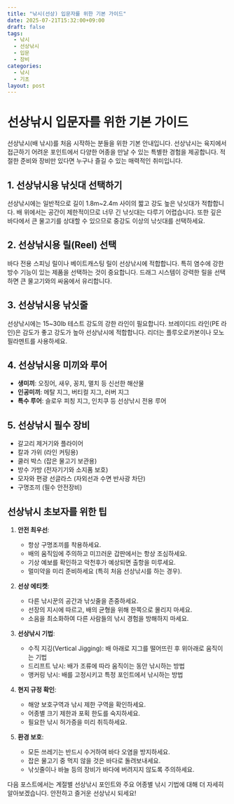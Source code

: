 ```yaml
---
title: "낚시(선상) 입문자를 위한 기본 가이드"
date: 2025-07-21T15:32:00+09:00
draft: false
tags: 
  - 낚시
  - 선상낚시
  - 입문
  - 장비
categories:
  - 낚시
  - 기초
layout: post
---
```


# 선상낚시 입문자를 위한 기본 가이드

선상낚시(배 낚시)를 처음 시작하는 분들을 위한 기본 안내입니다. 선상낚시는 육지에서 접근하기 어려운 포인트에서 다양한 어종을 만날 수 있는 특별한 경험을 제공합니다. 적절한 준비와 장비만 있다면 누구나 즐길 수 있는 매력적인 취미입니다.

## 1. 선상낚시용 낚싯대 선택하기

선상낚시에는 일반적으로 길이 1.8m~2.4m 사이의 짧고 강도 높은 낚싯대가 적합합니다. 배 위에서는 공간이 제한적이므로 너무 긴 낚싯대는 다루기 어렵습니다. 또한 깊은 바다에서 큰 물고기를 상대할 수 있으므로 중강도 이상의 낚싯대를 선택하세요.

## 2. 선상낚시용 릴(Reel) 선택

바다 전용 스피닝 릴이나 베이트캐스팅 릴이 선상낚시에 적합합니다. 특히 염수에 강한 방수 기능이 있는 제품을 선택하는 것이 중요합니다. 드래그 시스템이 강력한 릴을 선택하면 큰 물고기와의 싸움에서 유리합니다.

## 3. 선상낚시용 낚싯줄

선상낚시에는 15~30lb 테스트 강도의 강한 라인이 필요합니다. 브레이디드 라인(PE 라인)은 감도가 좋고 강도가 높아 선상낚시에 적합합니다. 리더는 플루오로카본이나 모노필라멘트를 사용하세요.

## 4. 선상낚시용 미끼와 루어

- **생미끼**: 오징어, 새우, 꽁치, 멸치 등 신선한 해산물
- **인공미끼**: 메탈 지그, 버티컬 지그, 러버 지그
- **특수 루어**: 슬로우 피칭 지그, 인치쿠 등 선상낚시 전용 루어

## 5. 선상낚시 필수 장비

- 갈고리 제거기와 플라이어
- 칼과 가위 (라인 커팅용)
- 쿨러 박스 (잡은 물고기 보관용)
- 방수 가방 (전자기기와 소지품 보호)
- 모자와 편광 선글라스 (자외선과 수면 반사광 차단)
- 구명조끼 (필수 안전장비)

## 선상낚시 초보자를 위한 팁

1. **안전 최우선**: 
   - 항상 구명조끼를 착용하세요.
   - 배의 움직임에 주의하고 미끄러운 갑판에서는 항상 조심하세요.
   - 기상 예보를 확인하고 악천후가 예상되면 출항을 미루세요.
   - 멀미약을 미리 준비하세요 (특히 처음 선상낚시를 하는 경우).

2. **선상 에티켓**:
   - 다른 낚시꾼의 공간과 낚싯줄을 존중하세요.
   - 선장의 지시에 따르고, 배의 균형을 위해 한쪽으로 몰리지 마세요.
   - 소음을 최소화하여 다른 사람들의 낚시 경험을 방해하지 마세요.

3. **선상낚시 기법**:
   - 수직 지깅(Vertical Jigging): 배 아래로 지그를 떨어뜨린 후 위아래로 움직이는 기법
   - 드리프트 낚시: 배가 조류에 따라 움직이는 동안 낚시하는 방법
   - 앵커링 낚시: 배를 고정시키고 특정 포인트에서 낚시하는 방법

4. **현지 규정 확인**: 
   - 해양 보호구역과 낚시 제한 구역을 확인하세요.
   - 어종별 크기 제한과 포획 한도를 숙지하세요.
   - 필요한 낚시 허가증을 미리 취득하세요.

5. **환경 보호**: 
   - 모든 쓰레기는 반드시 수거하여 바다 오염을 방지하세요.
   - 잡은 물고기 중 먹지 않을 것은 바다로 돌려보내세요.
   - 낚싯줄이나 바늘 등의 장비가 바다에 버려지지 않도록 주의하세요.

다음 포스트에서는 계절별 선상낚시 포인트와 주요 어종별 낚시 기법에 대해 더 자세히 알아보겠습니다. 안전하고 즐거운 선상낚시 되세요!